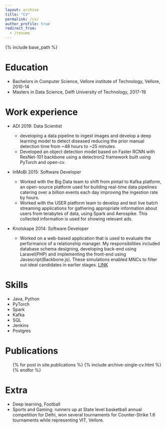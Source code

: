 ```yaml
---
layout: archive
title: "CV"
permalink: /cv/
author_profile: true
redirect_from:
  - /resume
---
```


{% include base_path %}

Education
======
* Bachelors in Computer Science, Vellore institute of Technology, Vellore, 2010-14
* Masters in Data Science, Delft University of Technology, 2017-19

Work experience
======
* ADI 2019: Data Scientist
  * developing a data pipeline to ingest images and develop a deep learning model to detect diseased reducing the prior manual detection time from ~48 hours to ~25 minutes.
  * Developed an object detection model based on Faster RCNN with ResNet-101 backbone using a detectron2 framework built using PyTorch and open-cv.

* InMoBi 2015: Software Developer
  * Worked with the Big Data team to shift from pintail to Kafka platform, an open-source platform used for building real-time data pipelines catering over a billion events each day improving the ingestion rate by hours.
  * Worked with the USER platform team to develop and test live batch streaming applications for gathering appropriate information about users from terabytes of data, using Spark and Aerospike. This collected information is used for showing relevant ads.
* Knolskape 2014: Software Developer
  * Worked on a web-based application that is used to evaluate the performance of a relationship manager. My responsibilities included database schema designing, developing back-end using Laravel(PHP) and implementing the front-end using Javascript(Backbone.js). These simulations enabled MNCs to filter out ideal candidates in earlier stages. [LINK](https://blog.knolskape.com/hubfs/simualtions%20ebooks%20whitepaper/KNOLSKAPE_Inbox_Simulation.pdf)    
 
Skills
======
* Java, Python
* PyTorch
* Spark
* Kafka
* SQL
* Jenkins
* Postgres

Publications
======
  <ul>{% for post in site.publications %}
    {% include archive-single-cv.html %}
  {% endfor %}</ul>
  
<!-- Talks
======
  <ul>{% for post in site.talks %}
    {% include archive-single-talk-cv.html %}
  {% endfor %}</ul> -->
  
Extra
======
* Deep learning, Football
* Sports and Gaming: runners up at State level basketball annual competition for Delhi, won several tournaments for Counter-Strike 1.6 tournaments while representing VIT, Vellore. 
